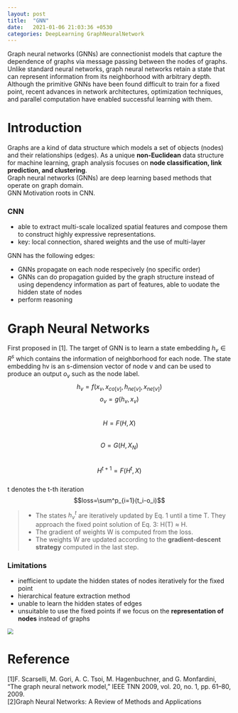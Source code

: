 ```yaml
---
layout: post
title:  "GNN"
date:   2021-01-06 21:03:36 +0530
categories: DeepLearning GraphNeuralNetwork
---
```


Graph neural networks (GNNs) are connectionist models that capture the dependence of graphs via message passing between the nodes of graphs. Unlike standard neural networks, graph neural networks retain a state that can represent information from its neighborhood with arbitrary depth. Although the primitive GNNs have been found difficult to train for a fixed point, recent advances in network architectures, optimization techniques, and parallel computation have enabled successful learning with them.

# Introduction
Graphs are a kind of data structure which models a set
of objects (nodes) and their relationships (edges). As a unique **non-Euclidean** data structure for machine learning, graph analysis focuses on **node classification, link prediction, and clustering**.  
Graph neural networks (GNNs) are deep learning based methods that operate on graph domain.  
GNN Motivation roots in CNN. 
### CNN
- able to extract multi-scale localized spatial features and compose them to construct highly expressive representations.
- key: local connection, shared weights and the use of multi-layer    

GNN has the following edges:  
- GNNs propagate on each node respecively (no specific order)
- GNNs can do propagation guided by the graph structure instead of using dependency information as part of features, able to uodate the hidden state of nodes
- perform reasoning

# Graph Neural Networks
First proposed in [1].
The target of GNN is to learn a state embedding $h_v \in R^{s}$ which contains the information of neighborhood for each node. The state embedding hv is an s-dimension vector of node v and can be used to produce an output $o_v$ such as the node label.  
$$h_v = f(x_v,x_{co[v]},h_{ne[v]},x_{ne[v]})$$
$$o_v = g(h_v,x_v)$$  
$$H=F(H,X)$$  
$$O=G(H,X_N)$$  
$$H^{t+1}=F(H^t,X)$$  
t denotes the t-th iteration  
$$loss=\sum^p_{i=1}(t_i-o_i)$$  
> - The states $h_v^t$ are iteratively updated by Eq. 1 until a time T. They approach the fixed point solution of Eq. 3: H(T) ≈ H. 
> - The gradient of weights W is computed from the loss.
> - The weights W are updated according to the **gradient-descent strategy** computed in the last step.

### Limitations
- inefficient to update the hidden states of nodes iteratively for the fixed point
-  hierarchical feature extraction method
-  unable to learn the hidden states of edges
- unsuitable to use the fixed points if we focus on the **representation of nodes** instead of graphs
<img src="https://alwaysbyx.github.io/assets/GNN_propagation.png" style="zoom:80%" /> 

# Reference
[1]F. Scarselli, M. Gori, A. C. Tsoi, M. Hagenbuchner, and G. Monfardini, “The graph neural network model,” IEEE TNN 2009, vol. 20,
no. 1, pp. 61–80, 2009.  
[2]Graph Neural Networks: A Review of Methods and Applications

